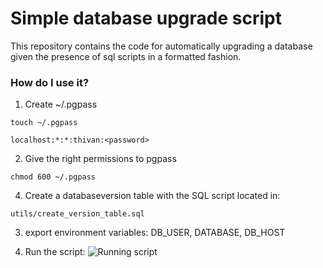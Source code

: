 # Simple database upgrade script

This repository contains the code for automatically upgrading a database given the presence of sql scripts in a formatted fashion.

### How do I use it?

1. Create ~/.pgpass

`touch ~/.pgpass`

```localhost:5432:exampledb:thivan:<password>
localhost:*:*:thivan:<password>
```

2. Give the right permissions to pgpass

`chmod 600 ~/.pgpass`

4. Create a databaseversion table with the SQL script located in:

`utils/create_version_table.sql`

3. export environment variables: DB_USER, DATABASE, DB_HOST

4. Run the script:
![Running script](https://www.dropbox.com/s/gkcl1yiowizaklf/Screenshot%202017-03-30%2013.01.16.png?dl=0)